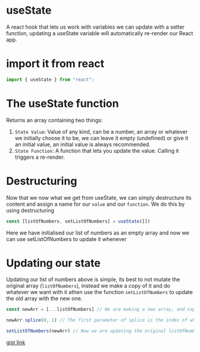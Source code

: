 # useState
A react hook that lets us work with variables we can update with a setter function, updating a useState variable will automatically re-render our React app.

# import it from react
```js
import { useState } from "react";
```

# The useState function
Returns an array containing two things:
1. `State Value`: Value of any kind, can be a number, an array or whatever we initially choose it to be, we can leave it empty (undefined) or give it an initial value, an initial value is always recommended.
2. `State Function`: A function that lets you update the value. Calling it triggers a re-render.

# Destructuring
Now that we now what we get from useState, we can simply destructure its content and assign a name for our `value` and our `function`.
We do this by using destructuring
```js
const [listOfNumbers, setListOfNumbers] = useState([])
```

Here we have initialised our list of numbers as an empty array and now we can use setListOfNumbers to update it whenever

# Updating our state
Updating our list of numbers above is simple, its best to not mutate the original array (`listOfNumbers`), instead we make a copy of it and do whatever we want with it athen use the function `setListOfNumbers` to update the old array with the new one.

```js
const newArr = [...listOfNumbers] // We are making a new array, and copying the original listOfNumbers into it with the spread operator

newArr.splice(0, 1) // The first parameter of splice is the index of where we are modifying the array from, the second is how many elements we are removing, theres a third parameter, which is a replace value, in case we wanna replace it with something instead of removing

setListOfNumbers(newArr) // Now we are updating the original listOfNumbers with the new modified one
```

[gist link](https://gist.github.com/yosmelchiang/3fa8c26f35f6e826549e8106ec8083f5)

